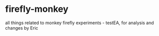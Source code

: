# firefly-monkey
all things related to monkey firefly experiments - testEA, for analysis and changes by Eric
